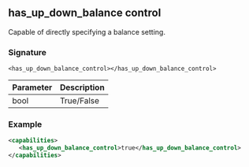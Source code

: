 ## has\_up\_down\_balance control

Capable of directly specifying a balance setting.


### Signature

`<has_up_down_balance_control></has_up_down_balance_control>`


| Parameter | Description |
| --- | --- |
| bool | True/False |


### Example

```xml
<capabilities>
   <has_up_down_balance_control>true</has_up_down_balance_control>
</capabilities>
```
